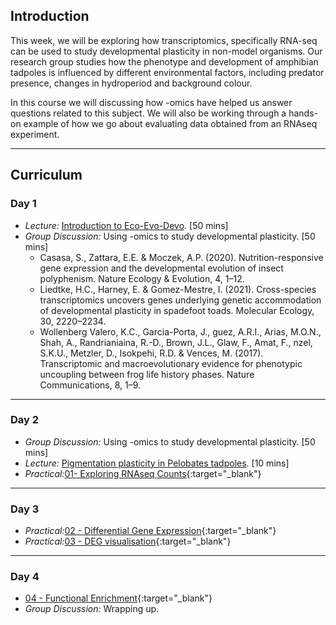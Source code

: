 ## Introduction

This week, we will be exploring how transcriptomics, specifically RNA-seq can be used to study developmental plasticity in non-model organisms. Our research group studies how the phenotype and development of amphibian tadpoles is influenced by different environmental factors, including predator presence, changes in hydroperiod and background colour.

In this course we will discussing how -omics have helped us answer questions related to this subject. We will also be working through a hands-on example of how we go about evaluating data obtained from an RNAseq experiment.

---
## Curriculum

### Day 1

* _Lecture:_ [Introduction to Eco-Evo-Devo](). [50 mins]
* _Group Discussion:_ Using -omics to study developmental plasticity. [50 mins]
  * Casasa, S., Zattara, E.E. & Moczek, A.P. (2020). Nutrition-responsive gene expression and the developmental evolution of insect polyphenism. Nature Ecology & Evolution, 4, 1–12.
  * Liedtke, H.C., Harney, E. & Gomez-Mestre, I. (2021). Cross-species transcriptomics uncovers genes underlying genetic accommodation of developmental plasticity in spadefoot toads. Molecular Ecology, 30, 2220–2234.
  * Wollenberg Valero, K.C., Garcia-Porta, J., guez, A.R.I., Arias, M.O.N., Shah, A., Randrianiaina, R.-D., Brown, J.L., Glaw, F., Amat, F., nzel, S.K.U., Metzler, D., Isokpehi, R.D. & Vences, M. (2017). Transcriptomic and macroevolutionary evidence for phenotypic uncoupling between frog life history phases. Nature Communications, 8, 1–9.

---
### Day 2

* _Group Discussion:_ Using -omics to study developmental plasticity. [50 mins]
* _Lecture:_ [Pigmentation plasticity in Pelobates tadpoles](). [10 mins]
* _Practical:_[01- Exploring RNAseq Counts](./exercises/01_explore_counts.html){:target="_blank"}

---
### Day 3

* _Practical:_[02 - Differential Gene Expression](./exercises/02_deg.html){:target="_blank"}
* _Practical:_[03 - DEG visualisation](./exercises/03_deg_viz.html){:target="_blank"}

---
### Day 4

* [04 - Functional Enrichment](./exercises/04_functional_enrichment.html){:target="_blank"}
* _Group Discussion:_ Wrapping up.
